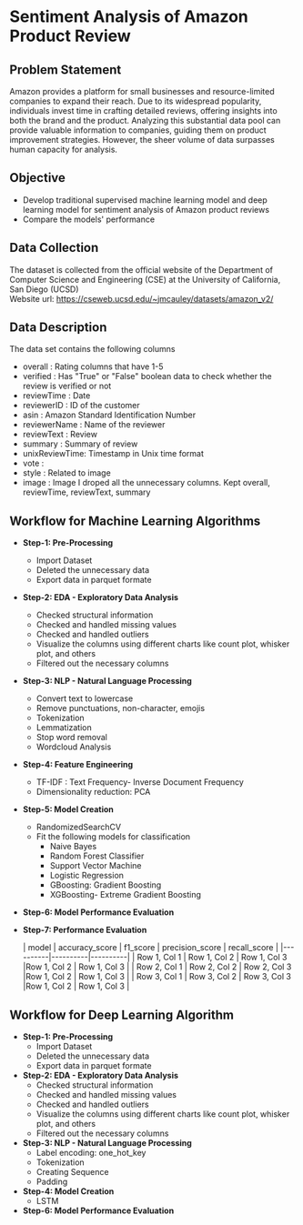 # Sentiment Analysis of Amazon Product Review
## Problem Statement
Amazon provides a platform for small businesses and resource-limited companies to expand their reach. Due to its widespread popularity, individuals invest time in crafting detailed reviews, offering insights into both the brand and the product. Analyzing this substantial data pool can provide valuable information to companies, guiding them on product improvement strategies. However, the sheer volume of data surpasses human capacity for analysis.
## Objective
 * Develop traditional supervised machine learning model and deep learning model for sentiment analysis of Amazon product reviews 
 * Compare the models' performance

## Data Collection
The dataset is collected from the official website of the Department of Computer Science and Engineering (CSE) at the University of California, San Diego (UCSD) <br>
Website url: https://cseweb.ucsd.edu/~jmcauley/datasets/amazon_v2/

## Data Description
The data set contains the following columns <br>
* overall : Rating columns that have 1-5
* verified : Has "True" or "False" boolean data to check whether the review is verified or not
* reviewTime : Date
* reviewerID : ID of the customer
* asin : Amazon Standard Identification Number
* reviewerName : Name of the reviewer
* reviewText : Review
* summary : Summary of review
* unixReviewTime: Timestamp in Unix time format
* vote :
* style : Related to image
* image : Image
I droped all the unnecessary columns. Kept  overall, reviewTime, reviewText, summary

## Workflow for Machine Learning Algorithms
* **Step-1: Pre-Processing**
   * Import Dataset
   * Deleted the unnecessary data
   * Export data in parquet formate
     <br>
* **Step-2:  EDA - Exploratory Data Analysis**
  * Checked structural information
  * Checked and handled missing values
  * Checked and handled outliers
  * Visualize the columns using different charts like count plot, whisker plot, and others
  * Filtered out the necessary columns
* **Step-3:  NLP - Natural Language Processing**
  * Convert text to lowercase
  * Remove punctuations, non-character, emojis
  * Tokenization
  * Lemmatization
  * Stop word removal
  * Wordcloud Analysis
* **Step-4:  Feature Engineering**
  * TF-IDF : Text Frequency- Inverse Document Frequency
  * Dimensionality reduction: PCA
* **Step-5:  Model Creation**
  * RandomizedSearchCV
  * Fit the following models for classification
    * Naive Bayes
    * Random Forest Classifier
    * Support Vector Machine
    * Logistic Regression
    * GBoosting: Gradient Boosting
    * XGBoosting- Extreme Gradient Boosting
* **Step-6:  Model Performance Evaluation**
* **Step-7: Performance Evaluation**
  
  | model | accuracy_score | f1_score | precision_score | recall_score |
  |----------|----------|----------|
  | Row 1, Col 1 | Row 1, Col 2 | Row 1, Col 3 |Row 1, Col 2 | Row 1, Col 3 |
  | Row 2, Col 1 | Row 2, Col 2 | Row 2, Col 3 |Row 1, Col 2 | Row 1, Col 3 |
  | Row 3, Col 1 | Row 3, Col 2 | Row 3, Col 3 |Row 1, Col 2 | Row 1, Col 3 |
## Workflow for Deep Learning Algorithm
* **Step-1: Pre-Processing**
   * Import Dataset
   * Deleted the unnecessary data
   * Export data in parquet formate
     <br>
* **Step-2:  EDA - Exploratory Data Analysis**
  * Checked structural information
  * Checked and handled missing values
  * Checked and handled outliers
  * Visualize the columns using different charts like count plot, whisker plot, and others
  * Filtered out the necessary columns
* **Step-3:  NLP - Natural Language Processing**
  * Label encoding: one_hot_key
  * Tokenization
  * Creating Sequence
  * Padding
* **Step-4:  Model Creation**
  * LSTM
* **Step-6:  Model Performance Evaluation**
